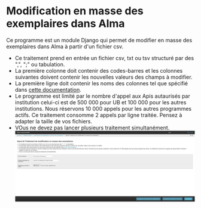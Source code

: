 # Modification en masse des exemplaires dans Alma

Ce programme est un module Django qui permet de modifier en masse des exemplaires dans Alma à partir d'un fichier csv.
- Ce traitement prend en entrée un fichier csv, txt ou tsv structuré par des ",", ";" ou tabulation.
- La première colonne doit contenir des codes-barres et les colonnes suivantes doivent contenir les nouvelles valeurs des champs à modifier.
- La première ligne doit contenir les noms des colonnes tel que spécifié dans [cette documentation](href="https://developers.exlibrisgroup.com/alma/apis/docs/xsd/rest_item.xsd/#item_data").
- Le programme est limité par le nombre d'appel aux Apis autaurisés par institution celui-ci est de 500 000 pour UB et 100 000 pour les autres institutions. 
  Nous réservons 10 000 appels pour les autres programmes actifs. Ce traitement consomme 2 appels par ligne traitée. Pensez à adapter la taille de vos fichiers.
- VOus ne devez pas lancer plusieurs traitement simultanément.
![Capture de la page de lancement du traitement](doc.jpg)